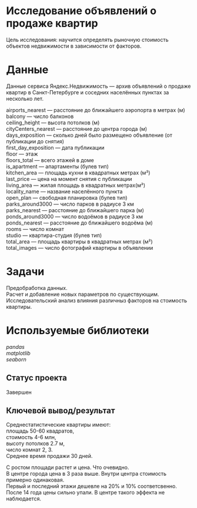 # Исследование объявлений о продаже квартир

Цель исследования: научится определять рыночную стоимость объектов недвижимости в зависимости от факторов.

# Данные

Данные сервиса Яндекс.Недвижимость — архив объявлений о продаже квартир в Санкт-Петербурге и соседних населённых пунктах за несколько лет.

airports_nearest — расстояние до ближайшего аэропорта в метрах (м)  
balcony — число балконов  
ceiling_height — высота потолков (м)  
cityCenters_nearest — расстояние до центра города (м)  
days_exposition — сколько дней было размещено объявление (от публикации до снятия)  
first_day_exposition — дата публикации  
floor — этаж  
floors_total — всего этажей в доме  
is_apartment — апартаменты (булев тип)  
kitchen_area — площадь кухни в квадратных метрах (м²)  
last_price — цена на момент снятия с публикации  
living_area — жилая площадь в квадратных метрах(м²)  
locality_name — название населённого пункта  
open_plan — свободная планировка (булев тип)  
parks_around3000 — число парков в радиусе 3 км  
parks_nearest — расстояние до ближайшего парка (м)  
ponds_around3000 — число водоёмов в радиусе 3 км  
ponds_nearest — расстояние до ближайшего водоёма (м)  
rooms — число комнат  
studio — квартира-студия (булев тип)  
total_area — площадь квартиры в квадратных метрах (м²)  
total_images — число фотографий квартиры в объявлении

# Задачи

Предобработка данных.  
Расчет и добавление новых параметров по существующим.  
Исследовательский анализ влияния различныз факторов на стоимость квартиры.

# Используемые библиотеки
*pandas*  
*matplotlib*    
*seaborn*

## Статус проекта
Завершен

## Ключевой вывод/результат
Среднестатистические квартиры имеют:  
площадь 50-60 квадратов,  
стоимость 4-6 млн,  
высоту потолков 2.7 м,  
число комнат 2, 3.  
Среднее время продажи 30 дней.

С ростом площади растет и цена. Что очевидно.  
В центре города цена в 3 раза выше. Внутри центра стоимость примерно одинаковая.  
Первый и последний этажи дешевле на 20% и 10% соответсвенно.  
После 14 года цены сильно упали. В центре такого эффекта не наблюдается.
